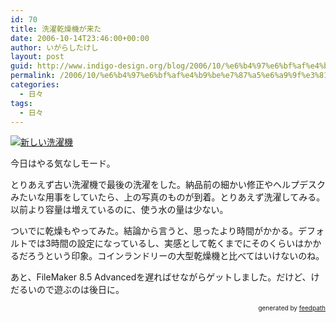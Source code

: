```yaml
---
id: 70
title: 洗濯乾燥機が来た
date: 2006-10-14T23:46:00+00:00
author: いがらしたけし
layout: post
guid: http://www.indigo-design.org/blog/2006/10/%e6%b4%97%e6%bf%af%e4%b9%be%e7%87%a5%e6%a9%9f%e3%81%8c%e6%9d%a5%e3%81%9f/
permalink: /2006/10/%e6%b4%97%e6%bf%af%e4%b9%be%e7%87%a5%e6%a9%9f%e3%81%8c%e6%9d%a5%e3%81%9f/
categories:
  - 日々
tags:
  - 日々
---
```

<a href="http://blog-imgs-29.fc2.com/a/r/m/armadillo75/ES-TG55F.jpg" target="_blank"><img src="http://blog-imgs-29.fc2.com/a/r/m/armadillo75/ES-TG55Fs.jpg" alt="新しい洗濯機" border="0" /></a>

今日はやる気なしモード。</p> 

とりあえず古い洗濯機で最後の洗濯をした。納品前の細かい修正やヘルプデスクみたいな用事をしていたら、上の写真のものが到着。とりあえず洗濯してみる。以前より容量は増えているのに、使う水の量は少ない。</p> 

ついでに乾燥もやってみた。結論から言うと、思ったより時間がかかる。デフォルトでは3時間の設定になっているし、実感として乾くまでにそのくらいはかかるだろうという印象。コインランドリーの大型乾燥機と比べてはいけないのね。</p> 

あと、FileMaker 8.5 Advancedを遅ればせながらゲットしました。だけど、けだるいので遊ぶのは後日に。</p> 

<div style="text-align: right;font-size: 10px">
  &nbsp;&nbsp;<span>generated by <a href="http://feedpath.jp">feedpath</a></span>
</div>
